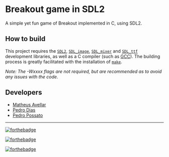 # Breakout game in SDL2

A simple yet fun game of Breakout implemented in C, using SDL2.

## How to build

This project requires the  [`SDL2`](https://www.libsdl.org/download-2.0.php),
[`SDL_image`](https://www.libsdl.org/projects/SDL_image/),
[`SDL_mixer`](https://www.libsdl.org/projects/SDL_mixer/) and
[`SDL_ttf`](https://www.libsdl.org/projects/SDL_ttf/) development libraries,
as well as a C compiler (such as [GCC](https://gcc.gnu.org/)).
The building process is greatly facilitated with the installation of
[`make`](https://www.gnu.org/software/make/).

*Note: The -Wxxxx flags are not required, but are recommended as to avoid any issues with the code.*

## Developers

- [Matheus Avellar](https://github.com/MatheusAvellar)
- [Pedro Dias](https://github.com/PDiasG)
- [Pedro Possato](https://github.com/PedroPossato)

---

[![forthebadge](http://forthebadge.com/badges/designed-in-ms-paint.svg)](http://forthebadge.com)

[![forthebadge](http://forthebadge.com/badges/gluten-free.svg)](http://forthebadge.com)

[![forthebadge](http://forthebadge.com/images/badges/60-percent-of-the-time-works-every-time.svg)](http://forthebadge.com)
